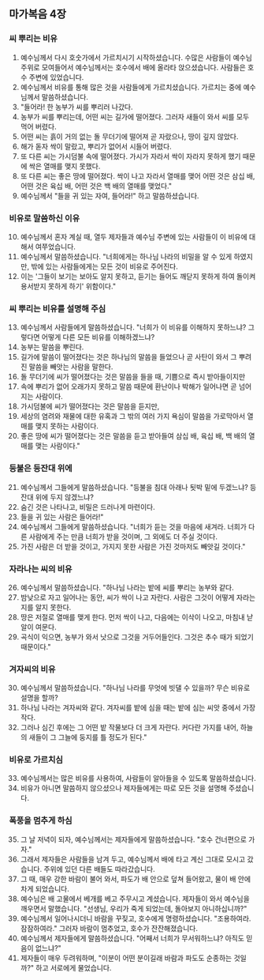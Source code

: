 ## 마가복음 4장

### 씨 뿌리는 비유
1. 예수님께서 다시 호숫가에서 가르치시기 시작하셨습니다. 수많은 사람들이 예수님 주위로 모여들어서 예수님께서는 호수에서 배에 올라타 앉으셨습니다. 사람들은 호수 주변에 있었습니다.
2. 예수님께서 비유를 통해 많은 것을 사람들에게 가르치셨습니다. 가르치는 중에 예수님께서 말씀하셨습니다.
3. "들어라! 한 농부가 씨를 뿌리러 나갔다.
4. 농부가 씨를 뿌리는데, 어떤 씨는 길가에 떨어졌다. 그러자 새들이 와서 씨를 모두 먹어 버렸다.
5. 어떤 씨는 흙이 거의 없는 돌 무더기에 떨어져 곧 자랐으나, 땅이 깊지 않았다.
6. 해가 돋자 싹이 말랐고, 뿌리가 없어서 시들어 버렸다.
7. 또 다른 씨는 가시덤불 속에 떨어졌다. 가시가 자라서 싹이 자라지 못하게 했기 때문에 싹은 열매를 맺지 못했다.
8. 또 다른 씨는 좋은 땅에 떨어졌다. 싹이 나고 자라서 열매를 맺어 어떤 것은 삼십 배, 어떤 것은 육십 배, 어떤 것은 백 배의 열매를 맺었다."
9. 예수님께서 "들을 귀 있는 자여, 들어라!" 하고 말씀하셨습니다.
### 비유로 말씀하신 이유
10. 예수님께서 혼자 계실 때, 열두 제자들과 예수님 주변에 있는 사람들이 이 비유에 대해서 여쭈었습니다.
11. 예수님께서 말씀하셨습니다. "너희에게는 하나님 나라의 비밀을 알 수 있게 하였지만, 밖에 있는 사람들에게는 모든 것이 비유로 주어진다.
12. 이는 '그들이 보기는 보아도 알지 못하고, 듣기는 들어도 깨닫지 못하게 하여 돌이켜 용서받지 못하게 하기' 위함이다."
### 씨 뿌리는 비유를 설명해 주심
13. 예수님께서 사람들에게 말씀하셨습니다. "너희가 이 비유를 이해하지 못하느냐? 그렇다면 어떻게 다른 모든 비유를 이해하겠느냐?
14. 농부는 말씀을 뿌린다.
15. 길가에 말씀이 떨어졌다는 것은 하나님의 말씀을 들었으나 곧 사탄이 와서 그 뿌려진 말씀을 빼앗는 사람을 말한다.
16. 돌 무더기에 씨가 떨어졌다는 것은 말씀을 들을 때, 기쁨으로 즉시 받아들이지만
17. 속에 뿌리가 없어 오래가지 못하고 말씀 때문에 환난이나 박해가 일어나면 곧 넘어지는 사람이다.
18. 가시덤불에 씨가 떨어졌다는 것은 말씀을 듣지만,
19. 세상의 염려와 재물에 대한 유혹과 그 밖의 여러 가지 욕심이 말씀을 가로막아서 열매를 맺지 못하는 사람이다.
20. 좋은 땅에 씨가 떨어졌다는 것은 말씀을 듣고 받아들여 삼십 배, 육십 배, 백 배의 열매를 맺는 사람이다."
### 등불은 등잔대 위에
21. 예수님께서 그들에게 말씀하셨습니다. "등불을 침대 아래나 됫박 밑에 두겠느냐? 등잔대 위에 두지 않겠느냐?
22. 숨긴 것은 나타나고, 비밀은 드러나게 마련이다.
23. 들을 귀 있는 사람은 들어라!"
24. 예수님께서 그들에게 말씀하셨습니다. "너희가 듣는 것을 마음에 새겨라. 너희가 다른 사람에게 주는 만큼 너희가 받을 것이며, 그 외에도 더 주실 것이다.
25. 가진 사람은 더 받을 것이고, 가지지 못한 사람은 가진 것마저도 빼앗길 것이다."
### 자라나는 씨의 비유
26. 예수님께서 말씀하셨습니다. "하나님 나라는 밭에 씨를 뿌리는 농부와 같다.
27. 밤낮으로 자고 일어나는 동안, 씨가 싹이 나고 자란다. 사람은 그것이 어떻게 자라는지를 알지 못한다.
28. 땅은 저절로 열매를 맺게 한다. 먼저 싹이 나고, 다음에는 이삭이 나오고, 마침내 낟알이 여문다.
29. 곡식이 익으면, 농부가 와서 낫으로 그것을 거두어들인다. 그것은 추수 때가 되었기 때문이다."
### 겨자씨의 비유
30. 예수님께서 말씀하셨습니다. "하나님 나라를 무엇에 빗댈 수 있을까? 무슨 비유로 설명을 할까?
31. 하나님 나라는 겨자씨와 같다. 겨자씨를 밭에 심을 때는 밭에 심는 씨앗 중에서 가장 작다.
32. 그러나 심긴 후에는 그 어떤 밭 작물보다 더 크게 자란다. 커다란 가지를 내어, 하늘의 새들이 그 그늘에 둥지를 틀 정도가 된다."
### 비유로 가르치심
33. 예수님께서는 많은 비유를 사용하여, 사람들이 알아들을 수 있도록 말씀하셨습니다.
34. 비유가 아니면 말씀하지 않으셨으나 제자들에게는 따로 모든 것을 설명해 주셨습니다.
### 폭풍을 멈추게 하심
35. 그 날 저녁이 되자, 예수님께서는 제자들에게 말씀하셨습니다. "호수 건너편으로 가자."
36. 그래서 제자들은 사람들을 남겨 두고, 예수님께서 배에 타고 계신 그대로 모시고 갔습니다. 주위에 있던 다른 배들도 따라갔습니다.
37. 그 때, 매우 강한 바람이 불어 와서, 파도가 배 안으로 덮쳐 들어왔고, 물이 배 안에 차게 되었습니다.
38. 예수님은 배 고물에서 베개를 베고 주무시고 계셨습니다. 제자들이 와서 예수님을 깨우면서 말했습니다. "선생님, 우리가 죽게 되었는데, 돌아보지 아니하십니까?"
39. 예수님께서 일어나시더니 바람을 꾸짖고, 호수에게 명령하셨습니다. "조용하여라. 잠잠하여라." 그러자 바람이 멈추었고, 호수가 잔잔해졌습니다.
40. 예수님께서 제자들에게 말씀하셨습니다. "어째서 너희가 무서워하느냐? 아직도 믿음이 없느냐?"
41. 제자들이 매우 두려워하며, "이분이 어떤 분이길래 바람과 파도도 순종하는 것일까?" 하고 서로에게 물었습니다.